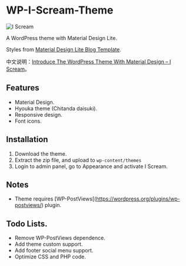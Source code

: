 # WP-I-Scream-Theme

![I Scream](https://i.imgur.com/yi61HxN.png)

A WordPress theme with Material Design Lite.

Styles from [Material Design Lite Blog Template](http://www.getmdl.io/templates/blog/index.html).

中文说明：[Introduce The WordPress Theme With Material Design – I Scream](https://simod.org/wordpress-theme-i-scream/)。

## Features

*  Material Design.
*  Hyouka theme (Chitanda daisuki).
*  Responsive design.
*  Font icons.

## Installation

1.  Download the theme.
2.  Extract the zip file, and upload to <code>wp-content/themes</code>
3.  Login to admin panel, go to Appearance and activate I Scream.

## Notes

*  Theme requires [WP-PostViews[(https://wordpress.org/plugins/wp-postviews/) plugin.

## Todo Lists.

*  Remove WP-PostViews dependence.
*  Add theme custom support.
*  Add footer social menu support.
*  Optimize CSS and PHP code.
